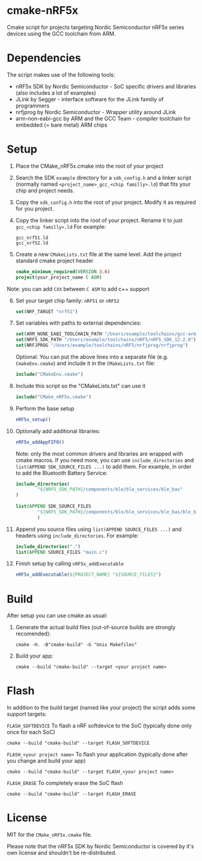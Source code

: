 # cmake-nRF5x

Cmake script for projects targeting Nordic Semiconductor nRF5x series devices using the GCC toolchain from ARM.

# Dependencies

The script makes use of the following tools:

- nRF5x SDK by Nordic Semiconductor - SoC specific drivers and libraries (also includes a lot of examples)
- JLink by Segger - interface software for the JLink familiy of programmers
- nrfjprog by Nordic Semiconductor - Wrapper utility around JLink
- arm-non-eabi-gcc by ARM and the GCC Team - compiler toolchain for embedded (= bare metal) ARM chips

# Setup

1. Place the CMake_nRF5x.cmake into the root of your project

2. Search the SDK `example` directory for a `sdk_config.h` and a linker script (normally named `<project_name>_gcc_<chip familly>.ld`) that fits your chip and project needs.

3. Copy the `sdk_config.h` into the root of your project. Modify it as required for you project.

4. Copy the linker script into the root of your project. Rename it to just `gcc_<chip familly>.ld` For example:
	
	```
	gcc_nrf51.ld
	gcc_nrf52.ld
	```
5. Create a new `CMakeLists.txt` file at the same level. Add the project standard cmake project header

	```cmake
	cmake_minimum_required(VERSION 3.6)
	project(your_project_name C ASM)
	```
Note: you can add `CXX` between `C ASM` to add c++ support
	
6. Set your target chip family: `nRF51` or `nRF52`

	```cmake
	set(NRF_TARGET "nrf51") 
	```

7. Set variables with paths to external dependencies:

	```cmake
	set(ARM_NONE_EABI_TOOLCHAIN_PATH "/Users/example/toolchains/gcc-arm-none-eabi-6_2")
	set(NRF5_SDK_PATH "/Users/example/toolchains/nRF5/nRF5_SDK_12.2.0")
	set(NRFJPROG "/Users/example/toolchains/nRF5/nrfjprog/nrfjprog")
	```
	
	Optional: You can put the above lines into a separate file (e.g. `CmakeEnv.cmake`) and include it in the `CMakeLists.txt` file:

	```cmake 
	include("CMakeEnv.cmake")
	```

8. Include this script so the "CMakeLists.txt" can use it

	```cmake
	include("CMake_nRF5x.cmake")
	```

9. Perform the base setup

	```cmake
	nRF5x_setup()
	```
	
10. Optionally add additional libraries:

	```cmake
	nRF5x_addAppFIFO()
	```
	Note: only the most common drivers and libraries are wrapped with cmake macros. If you need more, you can use `include_directories` and `list(APPEND SDK_SOURCE_FILES ...)` to add them. For example, in order to add the Bluetooth Battery Service:

	```cmake
	include_directories(
	        "${NRF5_SDK_PATH}/components/ble/ble_services/ble_bas"
	)
		
	list(APPEND SDK_SOURCE_FILES
	        "${NRF5_SDK_PATH}/components/ble/ble_services/ble_bas/ble_bas.c"
	        )
	```
	
11. Append you source files using `list(APPEND SOURCE_FILES ...)` and headers using `include_directories`. For example:

	```cmake
	include_directories(".")
	list(APPEND SOURCE_FILES "main.c")
	```

12. Finish setup by calling `nRF5x_addExecutable`

	```cmake
	nRF5x_addExecutable(${PROJECT_NAME} "${SOURCE_FILES}")
	```

# Build

After setup you can use cmake as usual:

1. Generate the actual build files (out-of-source builds are strongly recomended):

	```commandline
	cmake -H. -B"cmake-build" -G "Unix Makefiles"
	```

2. Build your app:

	```commandline
	cmake --build "cmake-build" --target <your project name>
	```

# Flash

In addition to the build target (named like your project) the script adds some support targets:

`FLASH_SOFTDEVICE` To flash a nRF softdevice to the SoC (typically done only once for each SoC)

```commandline
cmake --build "cmake-build" --target FLASH_SOFTDEVICE
```

`FLASH_<your project name>` To flash your application (typically done after you change and build your app)

```commandline
cmake --build "cmake-build" --target FLASH_<your project name>
```

`FLASH_ERASE` To completely erase the SoC flash

```commandline
cmake --build "cmake-build" --target FLASH_ERASE
```

# License

MIT for the `CMake_nRF5x.cmake` file. 

Please note that the nRF5x SDK by Nordic Semiconductor is covered by it's own license and shouldn't be re-distributed. 

